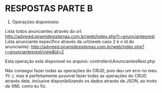 <h1>RESPOSTAS PARTE B</h1>

1. Operações disponiveis:

Lista todos anunciantes através da url:
  http://advmed.piramidesistemas.com.br/web/index.php?r=anunciantesrest
Lista anunciante específico através da url(neste caso 2 é o id do anunciante):
  http://advmed.piramidesistemas.com.br/web/index.php?r=anunciantesrest/view&id=2
  
  Esta operação esta disponível no arquivo: controllers\AnunciantesRest.php
  
  Não consegui fazer todas as operações do CRUD, pois deu um erro no meu Yii :/, mas é perfeitamente possível fazer todas as operações do CRUD através dele, inclusive disponibilizando os dados através de JSON, ao invés de XML como eu fiz.
  
